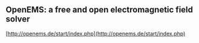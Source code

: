## OpenEMS: a free and open electromagnetic field solver
  
  [http://openems.de/start/index.php](http://openems.de/start/index.php)